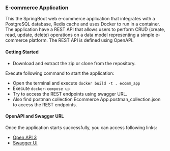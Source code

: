 ### E-commerce Application
This the  SpringBoot web e-commerce application that integrates with a PostgreSQL database, Redis cache and uses Docker to run in a container. The application have a REST API that allows users to perform CRUD (create, read, update, delete) operations on a data model representing a simple e-commerce platform. The REST API is defined using OpenAPI.
 

#### Getting Started

* Download and extract the zip or clone from the repository.

Execute following command to start the application:

* Open the terminal and execute `docker build -t . ecomm_app`
* Execute `docker-compose up`
* Try to access the REST endpoints using swagger URL.
* Also find postman collection Ecommerce App.postman_collection.json to access the REST endpoints.

#### OpenAPI and Swagger URL
Once the application starts successfully, you can access following links:

* [Open API 3](http://localhost:8080/v3/api-docs)
* [Swagger UI](http://localhost:8080/swagger-ui/index.html)
